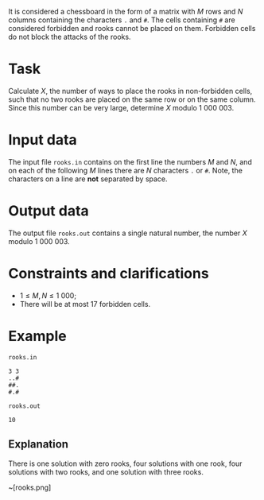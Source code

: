 It is considered a chessboard in the form of a matrix with $M$ rows and $N$ columns containing the characters `.` and `#`. The cells containing `#` are considered forbidden and rooks cannot be placed on them. Forbidden cells do not block the attacks of the rooks.

# Task

Calculate $X$, the number of ways to place the rooks in non-forbidden cells, such that no two rooks are placed on the same row or on the same column. Since this number can be very large, determine $X$ modulo $1\ 000\ 003$.

# Input data

The input file `rooks.in` contains on the first line the numbers $M$ and $N$, and on each of the following $M$ lines there are $N$ characters `.` or `#`. Note, the characters on a line are **not** separated by space.

# Output data

The output file `rooks.out` contains a single natural number, the number $X$ modulo $1\ 000\ 003$.

# Constraints and clarifications

* $1 \leq M, N \leq 1\ 000$;
* There will be at most $17$ forbidden cells.

# Example

`rooks.in`
```
3 3
..#
##.
#.#
```

`rooks.out`
```
10
```

## Explanation

There is one solution with zero rooks, four solutions with one rook, four solutions with two rooks, and one solution with three rooks.

~[rooks.png]